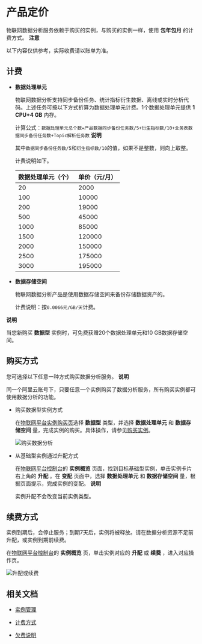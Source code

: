 产品定价 
=========================

物联网数据分析服务依赖于购买的实例，与购买的实例一样，使用 **包年包月** 的计费方式。
**注意**

以下内容仅供参考，实际收费请以账单为准。

计费 
-----------------------

* **数据处理单元** 

  物联网数据分析支持同步备份任务、统计指标衍生数据、离线或实时分析代码。上述任务可按以下方式折算为数据处理单元计费。1个数据处理单元提供 **1 CPU+4 GB** 内存。

  计算公式：`数据处理单元总个数=产品数据同步备份任务数/5+衍生指标数/10+业务表数据同步备份任务数+Topic解析任务数`
  **说明**

  其中`数据同步备份任务数/5`和`衍生指标数/10`的值，如果不是整数，则向上取整。

  计费说明如下。
  

  | 数据处理单元（个） | 单价（元/月） |
  |-----------|---------|
  | 20        | 2000    |
  | 100       | 10000   |
  | 200       | 19000   |
  | 500       | 45000   |
  | 1000      | 85000   |
  | 1500      | 120000  |
  | 2000      | 150000  |
  | 2500      | 175000  |
  | 3000      | 195000  |

  

* **数据存储空间** 

  物联网数据分析产品是使用数据存储空间来备份存储数据资产的。

  计费说明：按`0.0066元/GB/天`计费。
  



**说明**

当您新购买 **数据型** 实例时，可免费获赠20个数据处理单元和10 GB数据存储空间。

购买方式 
-------------------------

您可选择以下任意一种方式购买数据分析服务。
**说明**

同一个阿里云账号下，只要任意一个实例购买了数据分析服务，所有购买实例都可使用数据分析的功能。

* 购买数据型实例方式

  在[物联网平台实例购买页](https://common-buy.aliyun.com/?spm=a2c4g.11186623.2.15.18f026d4eykiGo&commodityCode=iot_instc_public_cn#/buy)选择 **数据型** 类型，并选择 **数据处理单元** 和 **数据存储空间** 量，完成实例的购买。具体操作，请参见[购买实例](/cn.zh-CN/.md)。

  ![购买数据分析](//static-aliyun-doc.oss-cn-hangzhou.aliyuncs.com/assets/img/zh-CN/7552204061/p177849.png)
  

* 从基础型实例通过升配方式

  在[物联网平台控制台](http://iot.console.aliyun.com/)的 **实例概览** 页面，找到目标基础型实例，单击实例卡片右上角的 **升配** 。在 **变配** 页面中，选择 **数据处理单元** 和 **数据存储空间** 量，根据页面提示，完成实例的变配。
  **说明**

  实例升配不会改变当前实例类型。
  




续费方式 
-------------------------

实例到期后，会停止服务；到期7天后，实例将被释放。请在数据分析资源不足前升配，或实例到期前续费。

在[物联网平台控制台](http://iot.console.aliyun.com/)的 **实例概览** 页，单击实例对应的 **升配** 或 **续费** ，进入对应操作页。

![升配或续费](//static-aliyun-doc.oss-cn-hangzhou.aliyuncs.com/assets/img/zh-CN/1415044061/p178019.png)

相关文档 
-------------------------

* [实例管理](/cn.zh-CN/.md)

  

* [计费方式](/cn.zh-CN/产品定价/计费方式.md)

  

* [欠费说明](/cn.zh-CN/产品定价/欠费说明.md)

  








